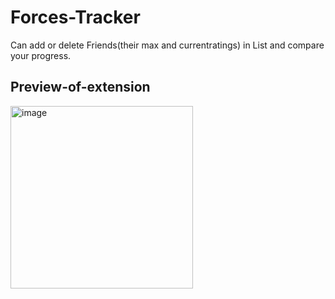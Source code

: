 # Forces-Tracker
Can add or delete Friends(their max and currentratings) in List and compare your
progress.
## Preview-of-extension
<img width="292" alt="image" src="https://user-images.githubusercontent.com/85163724/165083094-9babf4ba-2eec-4dff-88e1-fc1065ff372b.png">
